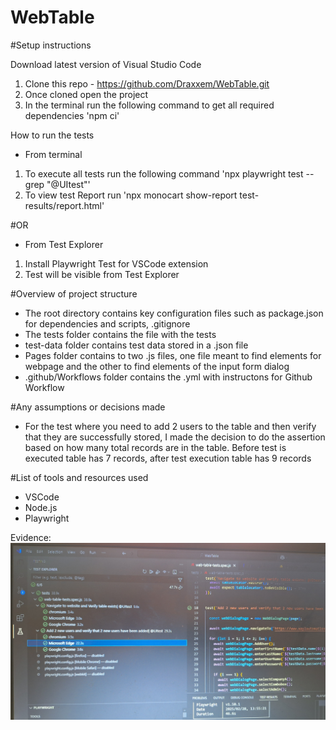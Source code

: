 # WebTable

#Setup instructions

Download latest version of Visual Studio Code
1. Clone this repo - https://github.com/Draxxem/WebTable.git
2. Once cloned open the project
3. In the terminal run the following command to get all required dependencies 'npm ci'

How to run the tests
- From terminal
1. To execute all tests run the following command 'npx playwright test --grep "@UItest"'
2. To view test Report run 'npx monocart show-report test-results/report.html'

#OR

- From Test Explorer
1. Install Playwright Test for VSCode extension
2. Test will be visible from Test Explorer


#Overview of project structure
- The root directory contains key configuration files such as package.json for dependencies and scripts, .gitignore 
- The tests folder contains the file with the tests
- test-data folder contains test data stored in a .json file
- Pages folder contains to two .js files, one file meant to find elements for webpage and the other to find elements of the input form dialog
- .github/Workflows folder contains the .yml with instructons for Github Workflow

#Any assumptions or decisions made
- For the test where you need to add 2 users to the table and then verify that they are successfully stored, I made the decision to do the assertion based on how many total records are in the table. Before test is executed table has 7 records, after test execution table has 9 records

#List of tools and resources used
- VSCode
- Node.js
- Playwright


Evidence:
![alt text](20250228_135733.jpg)

